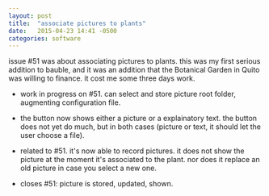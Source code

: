 ```yaml
---
layout: post
title:  "associate pictures to plants"
date:   2015-04-23 14:41 -0500
categories: software
---
```


issue #51 was about associating pictures to plants.  this was my first
serious addition to bauble, and it was an addition that the Botanical Garden
in Quito was willing to finance.  it cost me some three days work.

- work in progress on #51. can select and store picture root folder, augmenting configuration file.

- the button now shows either a picture or a explainatory text.  the button
  does not yet do much, but in both cases (picture or text, it should let
  the user choose a file).

- related to #51. it's now able to record pictures.
  it does not show the picture at the moment it's associated to the plant.
  nor does it replace an old picture in case you select a new one.

- closes #51: picture is stored, updated, shown.
